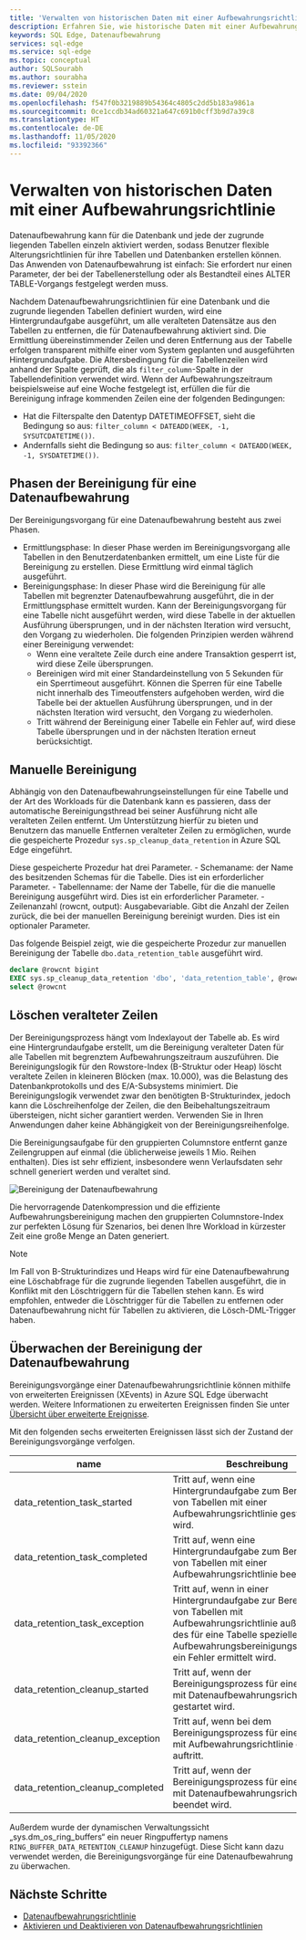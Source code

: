 ```yaml
---
title: 'Verwalten von historischen Daten mit einer Aufbewahrungsrichtlinie: Azure SQL Edge'
description: Erfahren Sie, wie historische Daten mit einer Aufbewahrungsrichtlinie in Azure SQL Edge verwaltet werden können.
keywords: SQL Edge, Datenaufbewahrung
services: sql-edge
ms.service: sql-edge
ms.topic: conceptual
author: SQLSourabh
ms.author: sourabha
ms.reviewer: sstein
ms.date: 09/04/2020
ms.openlocfilehash: f547f0b3219889b54364c4805c2dd5b183a9861a
ms.sourcegitcommit: 0ce1ccdb34ad60321a647c691b0cff3b9d7a39c8
ms.translationtype: HT
ms.contentlocale: de-DE
ms.lasthandoff: 11/05/2020
ms.locfileid: "93392366"
---
```

# <a name="manage-historical-data-with-retention-policy"></a>Verwalten von historischen Daten mit einer Aufbewahrungsrichtlinie

Datenaufbewahrung kann für die Datenbank und jede der zugrunde liegenden Tabellen einzeln aktiviert werden, sodass Benutzer flexible Alterungsrichtlinien für ihre Tabellen und Datenbanken erstellen können. Das Anwenden von Datenaufbewahrung ist einfach: Sie erfordert nur einen Parameter, der bei der Tabellenerstellung oder als Bestandteil eines ALTER TABLE-Vorgangs festgelegt werden muss. 

Nachdem Datenaufbewahrungsrichtlinien für eine Datenbank und die zugrunde liegenden Tabellen definiert wurden, wird eine Hintergrundaufgabe ausgeführt, um alle veralteten Datensätze aus den Tabellen zu entfernen, die für Datenaufbewahrung aktiviert sind. Die Ermittlung übereinstimmender Zeilen und deren Entfernung aus der Tabelle erfolgen transparent mithilfe einer vom System geplanten und ausgeführten Hintergrundaufgabe. Die Altersbedingung für die Tabellenzeilen wird anhand der Spalte geprüft, die als `filter_column`-Spalte in der Tabellendefinition verwendet wird. Wenn der Aufbewahrungszeitraum beispielsweise auf eine Woche festgelegt ist, erfüllen die für die Bereinigung infrage kommenden Zeilen eine der folgenden Bedingungen: 

- Hat die Filterspalte den Datentyp DATETIMEOFFSET, sieht die Bedingung so aus: `filter_column < DATEADD(WEEK, -1, SYSUTCDATETIME())`.
- Andernfalls sieht die Bedingung so aus: `filter_column < DATEADD(WEEK, -1, SYSDATETIME())`.

## <a name="data-retention-cleanup-phases"></a>Phasen der Bereinigung für eine Datenaufbewahrung

Der Bereinigungsvorgang für eine Datenaufbewahrung besteht aus zwei Phasen. 
- Ermittlungsphase: In dieser Phase werden im Bereinigungsvorgang alle Tabellen in den Benutzerdatenbanken ermittelt, um eine Liste für die Bereinigung zu erstellen. Diese Ermittlung wird einmal täglich ausgeführt.
- Bereinigungsphase: In dieser Phase wird die Bereinigung für alle Tabellen mit begrenzter Datenaufbewahrung ausgeführt, die in der Ermittlungsphase ermittelt wurden. Kann der Bereinigungsvorgang für eine Tabelle nicht ausgeführt werden, wird diese Tabelle in der aktuellen Ausführung übersprungen, und in der nächsten Iteration wird versucht, den Vorgang zu wiederholen. Die folgenden Prinzipien werden während einer Bereinigung verwendet:
    - Wenn eine veraltete Zeile durch eine andere Transaktion gesperrt ist, wird diese Zeile übersprungen. 
    - Bereinigen wird mit einer Standardeinstellung von 5 Sekunden für ein Sperrtimeout ausgeführt. Können die Sperren für eine Tabelle nicht innerhalb des Timeoutfensters aufgehoben werden, wird die Tabelle bei der aktuellen Ausführung übersprungen, und in der nächsten Iteration wird versucht, den Vorgang zu wiederholen.
    - Tritt während der Bereinigung einer Tabelle ein Fehler auf, wird diese Tabelle übersprungen und in der nächsten Iteration erneut berücksichtigt.

## <a name="manual-cleanup"></a>Manuelle Bereinigung

Abhängig von den Datenaufbewahrungseinstellungen für eine Tabelle und der Art des Workloads für die Datenbank kann es passieren, dass der automatische Bereinigungsthread bei seiner Ausführung nicht alle veralteten Zeilen entfernt. Um Unterstützung hierfür zu bieten und Benutzern das manuelle Entfernen veralteter Zeilen zu ermöglichen, wurde die gespeicherte Prozedur `sys.sp_cleanup_data_retention` in Azure SQL Edge eingeführt. 

Diese gespeicherte Prozedur hat drei Parameter. 
    - Schemaname: der Name des besitzenden Schemas für die Tabelle. Dies ist ein erforderlicher Parameter. 
    - Tabellenname: der Name der Tabelle, für die die manuelle Bereinigung ausgeführt wird. Dies ist ein erforderlicher Parameter. 
    - Zeilenanzahl (rowcnt, output): Ausgabevariable. Gibt die Anzahl der Zeilen zurück, die bei der manuellen Bereinigung bereinigt wurden. Dies ist ein optionaler Parameter. 

Das folgende Beispiel zeigt, wie die gespeicherte Prozedur zur manuellen Bereinigung der Tabelle `dbo.data_retention_table` ausgeführt wird.

```sql
declare @rowcnt bigint 
EXEC sys.sp_cleanup_data_retention 'dbo', 'data_retention_table', @rowcnt output 
select @rowcnt 
```

## <a name="how-obsolete-rows-are-deleted"></a>Löschen veralteter Zeilen

Der Bereinigungsprozess hängt vom Indexlayout der Tabelle ab. Es wird eine Hintergrundaufgabe erstellt, um die Bereinigung veralteter Daten für alle Tabellen mit begrenztem Aufbewahrungszeitraum auszuführen. Die Bereinigungslogik für den Rowstore-Index (B-Struktur oder Heap) löscht veraltete Zeilen in kleineren Blöcken (max. 10.000), was die Belastung des Datenbankprotokolls und des E/A-Subsystems minimiert. Die Bereinigungslogik verwendet zwar den benötigten B-Strukturindex, jedoch kann die Löschreihenfolge der Zeilen, die den Beibehaltungszeitraum übersteigen, nicht sicher garantiert werden. Verwenden Sie in Ihren Anwendungen daher keine Abhängigkeit von der Bereinigungsreihenfolge.

Die Bereinigungsaufgabe für den gruppierten Columnstore entfernt ganze Zeilengruppen auf einmal (die üblicherweise jeweils 1 Mio. Reihen enthalten). Dies ist sehr effizient, insbesondere wenn Verlaufsdaten sehr schnell generiert werden und veraltet sind.

![Bereinigung der Datenaufbewahrung](./media/data-retention-cleanup/data-retention-cleanup.png)

Die hervorragende Datenkompression und die effiziente Aufbewahrungsbereinigung machen den gruppierten Columnstore-Index zur perfekten Lösung für Szenarios, bei denen Ihre Workload in kürzester Zeit eine große Menge an Daten generiert.

> [!Note]
> Im Fall von B-Strukturindizes und Heaps wird für eine Datenaufbewahrung eine Löschabfrage für die zugrunde liegenden Tabellen ausgeführt, die in Konflikt mit den Löschtriggern für die Tabellen stehen kann. Es wird empfohlen, entweder die Löschtrigger für die Tabellen zu entfernen oder Datenaufbewahrung nicht für Tabellen zu aktivieren, die Lösch-DML-Trigger haben.

## <a name="monitoring-data-retention-cleanup"></a>Überwachen der Bereinigung der Datenaufbewahrung

Bereinigungsvorgänge einer Datenaufbewahrungsrichtlinie können mithilfe von erweiterten Ereignissen (XEvents) in Azure SQL Edge überwacht werden. Weitere Informationen zu erweiterten Ereignissen finden Sie unter [Übersicht über erweiterte Ereignisse](/sql/relational-databases/extended-events/extended-events). 

Mit den folgenden sechs erweiterten Ereignissen lässt sich der Zustand der Bereinigungsvorgänge verfolgen. 

| name | Beschreibung |
|------| ------------|
| data_retention_task_started  | Tritt auf, wenn eine Hintergrundaufgabe zum Bereinigen von Tabellen mit einer Aufbewahrungsrichtlinie gestartet wird. |
| data_retention_task_completed  | Tritt auf, wenn eine Hintergrundaufgabe zum Bereinigen von Tabellen mit einer Aufbewahrungsrichtlinie beendet wird. |
| data_retention_task_exception  | Tritt auf, wenn in einer Hintergrundaufgabe zur Bereinigung von Tabellen mit Aufbewahrungsrichtlinie außerhalb des für eine Tabelle speziellen Aufbewahrungsbereinigungsprozesses ein Fehler ermittelt wird. |
| data_retention_cleanup_started  | Tritt auf, wenn der Bereinigungsprozess für eine Tabelle mit Datenaufbewahrungsrichtlinie gestartet wird. |
| data_retention_cleanup_exception  | Tritt auf, wenn bei dem Bereinigungsprozess für eine Tabelle mit Aufbewahrungsrichtlinie ein Fehler auftritt. |
| data_retention_cleanup_completed  | Tritt auf, wenn der Bereinigungsprozess für eine Tabelle mit Datenaufbewahrungsrichtlinie beendet wird. |  

Außerdem wurde der dynamischen Verwaltungssicht „sys.dm_os_ring_buffers“ ein neuer Ringpuffertyp namens `RING_BUFFER_DATA_RETENTION_CLEANUP` hinzugefügt. Diese Sicht kann dazu verwendet werden, die Bereinigungsvorgänge für eine Datenaufbewahrung zu überwachen. 


## <a name="next-steps"></a>Nächste Schritte
- [Datenaufbewahrungsrichtlinie](data-retention-overview.md)
- [Aktivieren und Deaktivieren von Datenaufbewahrungsrichtlinien](data-retention-enable-disable.md)